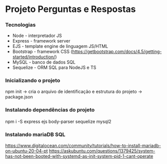 # Projeto Perguntas e Respostas

### Tecnologias

- Node - interpretador JS
- Express - framework server
- EJS - template engine de linguagem JS/HTML
- Bootstrap - framework CSS (https://getbootstrap.com/docs/4.5/getting-started/introduction/)
- MySQL - banco de dados SQL
- Sequelize - ORM SQL para NodeJS e TS

### Inicializando o projeto

npm init -> cria o arquivo de identificação e estrutura do projeto -> package.json

### Instalando dependências do projeto

#### 
npm i -S express ejs body-parser sequelize mysql2

### Instalando mariaDB SQL

https://www.digitalocean.com/community/tutorials/how-to-install-mariadb-on-ubuntu-20-04-pt
https://askubuntu.com/questions/1379425/system-has-not-been-booted-with-systemd-as-init-system-pid-1-cant-operate
